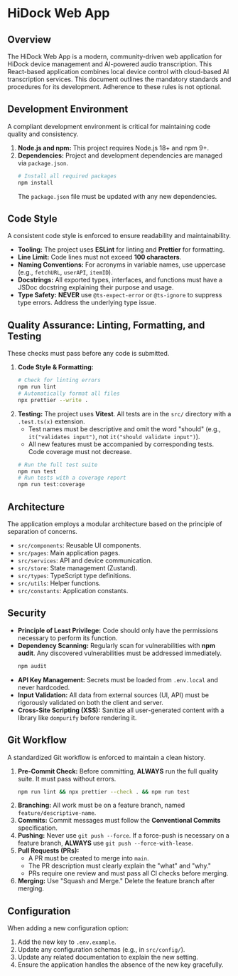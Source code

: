 # HiDock Web App

## Overview

The HiDock Web App is a modern, community-driven web application for HiDock device management and AI-powered audio transcription. This React-based application combines local device control with cloud-based AI transcription services. This document outlines the mandatory standards and procedures for its development. Adherence to these rules is not optional.

## Development Environment

A compliant development environment is critical for maintaining code quality and consistency.

1.  **Node.js and npm:** This project requires Node.js 18+ and npm 9+.
2.  **Dependencies:** Project and development dependencies are managed via `package.json`.
    ```bash
    # Install all required packages
    npm install
    ```
    The `package.json` file must be updated with any new dependencies.

## Code Style

A consistent code style is enforced to ensure readability and maintainability.

- **Tooling:** The project uses **ESLint** for linting and **Prettier** for formatting.
- **Line Limit:** Code lines must not exceed **100 characters**.
- **Naming Conventions:** For acronyms in variable names, use uppercase (e.g., `fetchURL`, `userAPI`, `itemID`).
- **Docstrings:** All exported types, interfaces, and functions must have a JSDoc docstring explaining their purpose and usage.
- **Type Safety:** **NEVER** use `@ts-expect-error` or `@ts-ignore` to suppress type errors. Address the underlying type issue.

## Quality Assurance: Linting, Formatting, and Testing

These checks must pass before any code is submitted.

1.  **Code Style & Formatting:**
    ```bash
    # Check for linting errors
    npm run lint
    # Automatically format all files
    npx prettier --write .
    ```
2.  **Testing:** The project uses **Vitest**. All tests are in the `src/` directory with a `.test.ts(x)` extension.
    - Test names must be descriptive and omit the word "should" (e.g., `it("validates input")`, not `it("should validate input")`).
    - All new features must be accompanied by corresponding tests. Code coverage must not decrease.
    ```bash
    # Run the full test suite
    npm run test
    # Run tests with a coverage report
    npm run test:coverage
    ```

## Architecture

The application employs a modular architecture based on the principle of separation of concerns.

- `src/components`: Reusable UI components.
- `src/pages`: Main application pages.
- `src/services`: API and device communication.
- `src/store`: State management (Zustand).
- `src/types`: TypeScript type definitions.
- `src/utils`: Helper functions.
- `src/constants`: Application constants.

## Security

- **Principle of Least Privilege:** Code should only have the permissions necessary to perform its function.
- **Dependency Scanning:** Regularly scan for vulnerabilities with **npm audit**. Any discovered vulnerabilities must be addressed immediately.
  ```bash
  npm audit
  ```
- **API Key Management:** Secrets must be loaded from `.env.local` and never hardcoded.
- **Input Validation:** All data from external sources (UI, API) must be rigorously validated on both the client and server.
- **Cross-Site Scripting (XSS):** Sanitize all user-generated content with a library like `dompurify` before rendering it.

## Git Workflow

A standardized Git workflow is enforced to maintain a clean history.

1.  **Pre-Commit Check:** Before committing, **ALWAYS** run the full quality suite. It must pass without errors.
    ```bash
    npm run lint && npx prettier --check . && npm run test
    ```
2.  **Branching:** All work must be on a feature branch, named `feature/descriptive-name`.
3.  **Commits:** Commit messages must follow the **Conventional Commits** specification.
4.  **Pushing:** Never use `git push --force`. If a force-push is necessary on a feature branch, **ALWAYS** use `git push --force-with-lease`.
5.  **Pull Requests (PRs):**
    - A PR must be created to merge into `main`.
    - The PR description must clearly explain the "what" and "why."
    - PRs require one review and must pass all CI checks before merging.
6.  **Merging:** Use "Squash and Merge." Delete the feature branch after merging.

## Configuration

When adding a new configuration option:

1.  Add the new key to `.env.example`.
2.  Update any configuration schemas (e.g., in `src/config/`).
3.  Update any related documentation to explain the new setting.
4.  Ensure the application handles the absence of the new key gracefully.

